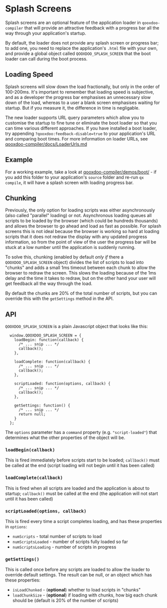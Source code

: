 # Splash Screens
Splash screens are an optional feature of the application loader in `qooxdoo-compiler` that will provide an attractive feedback with a progress bar all the way through your application's startup.

By default, the loader does not provide any splash screen or progress bar; to add one, you need to replace the application's `.html` file with your own, and provide a global object called `QOOXDOO_SPLASH_SCREEN` that the boot loader can call during the boot process.

## Loading Speed
Splash screens will slow down the load fractionally, but only in the order of 100-200ms.  It's important to remember that loading speed is subjective, and as a developer the progress bar emphasises an unnecessary slow down of the load, whereas to a user a blank screen emphasises waiting for startup.  But if you measure it, the difference in time is negligable.

The new loader supports URL query parameters which allow you to customise the startup to fine tune or eliminate the boot loader so that you can time various different approaches.  If you have installed a boot loader, try appending `?qooxdoo:feedback-disable=true` to your application's URL and comparing boot times.  For more information on loader URLs, see [qooxdoo-compiler/docs/LoaderUrls.md](https://github.com/qooxdoo/qooxdoo-compiler/blob/master/docs/LoaderUrls.md)

## Example
For a working example, take a look at [qooxdoo-compiler/demos/boot/](https://github.com/qooxdoo/qooxdoo-compiler/tree/master/demos/boot/) - if you add this folder to your application's `source` folder and re-run `qx compile`, it will have a splash screen with loading progress bar.

## Chunking
Previously, the only option for loading scripts was either asynchronously (also called "parallel" loading) or not.  Asynchronous loading queues all scripts to be loaded by the browser (which could be hundreds thousands) and allows the browser to go ahead and load as fast as possible.  For splash screens this is not ideal because the browser is working so hard at loading scripts that it does not redraw the display with any updated progress information, so from the point of view of the user the progress bar will be stuck at a low number until the application is suddenly running.

To solve this, chunking (enabled by default *only if* there a `QOOXDOO_SPLASH_SCREEN` object) divides the list of scripts to load into "chunks" and adds a small 1ms timeout between each chunk to allow the browser to redraw the screen.  This slows the loading because of the 1ms delay and the time it takes to redraw, but on the other hand your user will get feedback all the way through the load.

By default the chunks are 20% of the total number of scripts, but you can override this with the `getSettings` method in the API.

## API

`QOOXDOO_SPLASH_SCREEN` is a plain Javascript object that looks like this:
```
  window.QOOXDOO_SPLASH_SCREEN = {
    loadBegin: function(callback) {
      /* ... snip ... */
      callback();
    },
    
    loadComplete: function(callback) {
      /* ... snip ... */
      callback();
    },
    
    scriptLoaded: function(options, callback) {
      /* ... snip ... */
      callback();
    },
    
    getSettings: function() {
      /* ... snip ... */
      return null;
    }
  };

```

The `options` parameter has a `command` property (e.g. `"script-loaded"`) that determines what the other properties of the object will be.

### `loadBegin(callback)`
This is fired immediately before scripts start to be loaded; `callback()` must be called at the end (script loading will not begin until it has been called) 

### `loadComplete(callback)`
This is fired when all scripts are loaded and the application is about to startup; `callback()` must be called at the end (the application will not start until it has been called) 

### `scriptLoaded(options, callback)`
This is fired every time a script completes loading, and has these properties in `options`:
- `numScripts` - total number of scripts to load
- `numScriptsLoaded` - number of scripts fully loaded so far
- `numScriptsLoading` - number of scripts in progress

### `getSettings()`
This is called once before any scripts are loaded to allow the loader to override default settings.  The result can be null, or an object which has these properties:
- `isLoadChunked` - (**optional**) whether to load scripts in "chunks"
- `loadChunkSize` - (**optional**) if loading with chunks, how big each chunk should be (default is 20% of the number of scripts)

